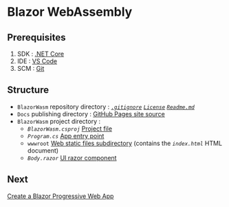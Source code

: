 # Blazor WebAssembly

## Prerequisites

1. SDK : [.NET Core](https://dotnet.microsoft.com/download)
2. IDE : [VS Code](https://code.visualstudio.com/download)
3. SCM : [Git](https://git-scm.com/downloads)

## Structure

- `BlazorWasm` repository directory :
 [*`.gitignore`*](https://help.github.com/en/github/using-git/ignoring-files#create-a-local-gitignore)
 [*`License`*](https://help.github.com/en/github/creating-cloning-and-archiving-repositories/licensing-a-repository)
 [*`Readme.md`*](https://help.github.com/en/github/creating-cloning-and-archiving-repositories/about-readmes)
- `Docs` publishing directory : [GitHub Pages site source](https://help.github.com/en/github/working-with-github-pages/configuring-a-publishing-source-for-your-github-pages-site#choosing-a-publishing-source)
- `BlazorWasm` project directory :
  - *`BlazorWasm.csproj`* [Project file](https://docs.microsoft.com/en-us/dotnet/architecture/blazor-for-web-forms-developers/project-structure#project-file)
  - *`Program.cs`* [App entry point](https://docs.microsoft.com/en-us/dotnet/architecture/blazor-for-web-forms-developers/project-structure#entry-point)
  - `wwwroot` [Web static files subdirectory](https://docs.microsoft.com/en-us/dotnet/architecture/blazor-for-web-forms-developers/project-structure#static-files) (contains the *`index.html`* HTML document)
  - *`Body.razor`* [UI razor component](https://docs.microsoft.com/en-us/dotnet/architecture/blazor-for-web-forms-developers/project-structure#razor-components)

## Next

[Create a Blazor Progressive Web App](https://github.com/FrancoisDotNet/BlazorPwa)
